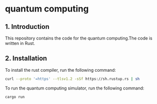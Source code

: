 # quantum computing

## 1. Introduction

This repository contains the code for the quantum computing.The code is written in Rust.

## 2. Installation

To install the rust compiler, run the following command:

```bash
curl --proto '=https' --tlsv1.2 -sSf https://sh.rustup.rs | sh
```

To run the quantum computing simulator, run the following command:

```bash
cargo run
```


